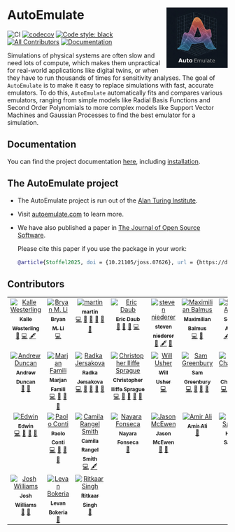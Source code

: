 # AutoEmulate <a href="https://alan-turing-institute.github.io/autoemulate/"><img src="https://raw.githubusercontent.com/alan-turing-institute/autoemulate/refs/heads/main/misc/AE_logo_final.png" align="right" height="138" /></a>

![CI](https://github.com/alan-turing-institute/autoemulate/actions/workflows/ci.yaml/badge.svg)
[![codecov](https://codecov.io/gh/alan-turing-institute/autoemulate/graph/badge.svg?token=XD1HXQUIGK)](https://codecov.io/gh/alan-turing-institute/autoemulate)
[![Code style: black](https://img.shields.io/badge/code%20style-black-000000.svg)](https://github.com/psf/black)
[![All Contributors](https://img.shields.io/github/all-contributors/alan-turing-institute/autoemulate?color=ee8449&style=flat-square)](#contributors)
[![Documentation](https://img.shields.io/badge/documentation-blue)](https://alan-turing-institute.github.io/autoemulate/)

<!-- SPHINX-START -->
Simulations of physical systems are often slow and need lots of compute, which makes them unpractical for real-world applications like digital twins, or when they have to run thousands of times for sensitivity analyses. The goal of `AutoEmulate` is to make it easy to replace simulations with fast, accurate emulators. To do this, `AutoEmulate` automatically fits and compares various emulators, ranging from simple models like Radial Basis Functions and Second Order Polynomials to more complex models like Support Vector Machines and  Gaussian Processes to find the best emulator for a simulation. 


## Documentation

You can find the project documentation [here](https://alan-turing-institute.github.io/autoemulate/), including [installation](https://alan-turing-institute.github.io/autoemulate/installation.html).

## The AutoEmulate project

- The AutoEmulate project is run out of the [Alan Turing Institute](https://www.turing.ac.uk/).
- Visit [autoemulate.com](https://www.autoemulate.com/) to learn more.
- We have also published a paper in [The Journal of Open Source Software](https://joss.theoj.org/papers/10.21105/joss.07626). 

  Please cite this paper if you use the package in your work:

  ```bibtex
  @article{Stoffel2025, doi = {10.21105/joss.07626}, url = {https://doi.org/10.21105/joss.07626}, year = {2025}, publisher = {The Open Journal}, volume = {10}, number = {107}, pages = {7626}, author = {Martin A. Stoffel and Bryan M. Li and Kalle Westerling and Sophie Arana and Max Balmus and Eric Daub and Steve Niederer}, title = {AutoEmulate: A Python package for semi-automated emulation}, journal = {Journal of Open Source Software} }
  ```

## Contributors

<!-- ALL-CONTRIBUTORS-LIST:START - Do not remove or modify this section -->
<!-- prettier-ignore-start -->
<!-- markdownlint-disable -->
<table>
  <tbody>
    <tr>
      <td align="center" valign="top" width="14.28%"><a href="http://www.westerling.nu"><img src="https://avatars.githubusercontent.com/u/7298727?v=4?s=100" width="100px;" alt="Kalle Westerling"/><br /><sub><b>Kalle Westerling</b></sub></a><br /><a href="#doc-kallewesterling" title="Documentation">📖</a> <a href="#code-kallewesterling" title="Code">💻</a> <a href="#content-kallewesterling" title="Content">🖋</a></td>
      <td align="center" valign="top" width="14.28%"><a href="https://bryanli.io"><img src="https://avatars.githubusercontent.com/u/9648242?v=4?s=100" width="100px;" alt="Bryan M. Li"/><br /><sub><b>Bryan M. Li</b></sub></a><br /><a href="#code-bryanlimy" title="Code">💻</a></td>
      <td align="center" valign="top" width="14.28%"><a href="https://github.com/mastoffel"><img src="https://avatars.githubusercontent.com/u/7348440?v=4?s=100" width="100px;" alt="martin"/><br /><sub><b>martin</b></sub></a><br /><a href="#code-mastoffel" title="Code">💻</a> <a href="#ideas-mastoffel" title="Ideas, Planning, & Feedback">🤔</a> <a href="#doc-mastoffel" title="Documentation">📖</a> <a href="#maintenance-mastoffel" title="Maintenance">🚧</a> <a href="#research-mastoffel" title="Research">🔬</a> <a href="#review-mastoffel" title="Reviewed Pull Requests">👀</a></td>
      <td align="center" valign="top" width="14.28%"><a href="https://github.com/edaub"><img src="https://avatars.githubusercontent.com/u/45598892?v=4?s=100" width="100px;" alt="Eric Daub"/><br /><sub><b>Eric Daub</b></sub></a><br /><a href="#ideas-edaub" title="Ideas, Planning, & Feedback">🤔</a> <a href="#projectManagement-edaub" title="Project Management">📆</a> <a href="#review-edaub" title="Reviewed Pull Requests">👀</a> <a href="#code-edaub" title="Code">💻</a></td>
      <td align="center" valign="top" width="14.28%"><a href="https://github.com/snie007"><img src="https://avatars.githubusercontent.com/u/20723650?v=4?s=100" width="100px;" alt="steven niederer"/><br /><sub><b>steven niederer</b></sub></a><br /><a href="#ideas-snie007" title="Ideas, Planning, & Feedback">🤔</a> <a href="#content-snie007" title="Content">🖋</a> <a href="#projectManagement-snie007" title="Project Management">📆</a></td>
      <td align="center" valign="top" width="14.28%"><a href="https://github.com/MaxBalmus"><img src="https://avatars.githubusercontent.com/u/34339336?v=4?s=100" width="100px;" alt="Maximilian Balmus"/><br /><sub><b>Maximilian Balmus</b></sub></a><br /><a href="#code-MaxBalmus" title="Code">💻</a> <a href="#bug-MaxBalmus" title="Bug reports">🐛</a></td>
      <td align="center" valign="top" width="14.28%"><a href="https://github.com/aranas"><img src="https://avatars.githubusercontent.com/u/6906140?v=4?s=100" width="100px;" alt="Sophie Arana"/><br /><sub><b>Sophie Arana</b></sub></a><br /><a href="#content-aranas" title="Content">🖋</a> <a href="#doc-aranas" title="Documentation">📖</a> <a href="#projectManagement-aranas" title="Project Management">📆</a></td>
    </tr>
    <tr>
      <td align="center" valign="top" width="14.28%"><a href="https://github.com/aduncan001"><img src="https://avatars.githubusercontent.com/u/2352812?v=4?s=100" width="100px;" alt="Andrew Duncan"/><br /><sub><b>Andrew Duncan</b></sub></a><br /><a href="#ideas-aduncan001" title="Ideas, Planning, & Feedback">🤔</a> <a href="#projectManagement-aduncan001" title="Project Management">📆</a></td>
      <td align="center" valign="top" width="14.28%"><a href="https://github.com/marjanfamili"><img src="https://avatars.githubusercontent.com/u/44607686?v=4?s=100" width="100px;" alt="Marjan Famili"/><br /><sub><b>Marjan Famili</b></sub></a><br /><a href="#code-marjanfamili" title="Code">💻</a> <a href="#ideas-marjanfamili" title="Ideas, Planning, & Feedback">🤔</a> <a href="#doc-marjanfamili" title="Documentation">📖</a> <a href="#review-marjanfamili" title="Reviewed Pull Requests">👀</a></td>
      <td align="center" valign="top" width="14.28%"><a href="https://github.com/radka-j"><img src="https://avatars.githubusercontent.com/u/29207091?v=4?s=100" width="100px;" alt="Radka Jersakova"/><br /><sub><b>Radka Jersakova</b></sub></a><br /><a href="#code-radka-j" title="Code">💻</a> <a href="#projectManagement-radka-j" title="Project Management">📆</a> <a href="#maintenance-radka-j" title="Maintenance">🚧</a> <a href="#ideas-radka-j" title="Ideas, Planning, & Feedback">🤔</a> <a href="#review-radka-j" title="Reviewed Pull Requests">👀</a></td>
      <td align="center" valign="top" width="14.28%"><a href="https://cisprague.github.io/"><img src="https://avatars.githubusercontent.com/u/17131395?v=4?s=100" width="100px;" alt="Christopher Iliffe Sprague"/><br /><sub><b>Christopher Iliffe Sprague</b></sub></a><br /><a href="#code-cisprague" title="Code">💻</a> <a href="#design-cisprague" title="Design">🎨</a> <a href="#ideas-cisprague" title="Ideas, Planning, & Feedback">🤔</a> <a href="#review-cisprague" title="Reviewed Pull Requests">👀</a> <a href="#doc-cisprague" title="Documentation">📖</a></td>
      <td align="center" valign="top" width="14.28%"><a href="https://www.energy.kth.se/energy-systems"><img src="https://avatars.githubusercontent.com/u/3727919?v=4?s=100" width="100px;" alt="Will Usher"/><br /><sub><b>Will Usher</b></sub></a><br /><a href="#code-willu47" title="Code">💻</a></td>
      <td align="center" valign="top" width="14.28%"><a href="https://github.com/sgreenbury"><img src="https://avatars.githubusercontent.com/u/50113363?v=4?s=100" width="100px;" alt="Sam Greenbury"/><br /><sub><b>Sam Greenbury</b></sub></a><br /><a href="#code-sgreenbury" title="Code">💻</a> <a href="#ideas-sgreenbury" title="Ideas, Planning, & Feedback">🤔</a> <a href="#review-sgreenbury" title="Reviewed Pull Requests">👀</a> <a href="#projectManagement-sgreenbury" title="Project Management">📆</a></td>
      <td align="center" valign="top" width="14.28%"><a href="https://edchalstrey.com/"><img src="https://avatars.githubusercontent.com/u/5486164?v=4?s=100" width="100px;" alt="Ed Chalstrey"/><br /><sub><b>Ed Chalstrey</b></sub></a><br /><a href="#code-edwardchalstrey1" title="Code">💻</a> <a href="#design-edwardchalstrey1" title="Design">🎨</a> <a href="#review-edwardchalstrey1" title="Reviewed Pull Requests">👀</a> <a href="#doc-edwardchalstrey1" title="Documentation">📖</a></td>
    </tr>
    <tr>
      <td align="center" valign="top" width="14.28%"><a href="https://github.com/EdwinB12"><img src="https://avatars.githubusercontent.com/u/64434531?v=4?s=100" width="100px;" alt="Edwin "/><br /><sub><b>Edwin </b></sub></a><br /><a href="#code-EdwinB12" title="Code">💻</a> <a href="#ideas-EdwinB12" title="Ideas, Planning, & Feedback">🤔</a> <a href="#review-EdwinB12" title="Reviewed Pull Requests">👀</a> <a href="#doc-EdwinB12" title="Documentation">📖</a></td>
      <td align="center" valign="top" width="14.28%"><a href="https://paolo-conti.com/"><img src="https://avatars.githubusercontent.com/u/51111500?v=4?s=100" width="100px;" alt="Paolo Conti"/><br /><sub><b>Paolo Conti</b></sub></a><br /><a href="#code-ContiPaolo" title="Code">💻</a> <a href="#ideas-ContiPaolo" title="Ideas, Planning, & Feedback">🤔</a> <a href="#review-ContiPaolo" title="Reviewed Pull Requests">👀</a> <a href="#doc-ContiPaolo" title="Documentation">📖</a></td>
      <td align="center" valign="top" width="14.28%"><a href="https://github.com/crangelsmith"><img src="https://avatars.githubusercontent.com/u/11162074?v=4?s=100" width="100px;" alt="Camila Rangel Smith"/><br /><sub><b>Camila Rangel Smith</b></sub></a><br /><a href="#code-crangelsmith" title="Code">💻</a> <a href="#content-crangelsmith" title="Content">🖋</a></td>
      <td align="center" valign="top" width="14.28%"><a href="https://www.nayarafonseca.com/"><img src="https://avatars.githubusercontent.com/u/89653110?v=4?s=100" width="100px;" alt="Nayara Fonseca"/><br /><sub><b>Nayara Fonseca</b></sub></a><br /><a href="#doc-nayara-focs" title="Documentation">📖</a></td>
      <td align="center" valign="top" width="14.28%"><a href="http://www.jasonmcewen.org"><img src="https://avatars.githubusercontent.com/u/3181701?v=4?s=100" width="100px;" alt="Jason McEwen "/><br /><sub><b>Jason McEwen </b></sub></a><br /><a href="#ideas-jasonmcewen" title="Ideas, Planning, & Feedback">🤔</a> <a href="#projectManagement-jasonmcewen" title="Project Management">📆</a></td>
      <td align="center" valign="top" width="14.28%"><a href="https://github.com/alighato"><img src="https://avatars.githubusercontent.com/u/98394988?v=4?s=100" width="100px;" alt="Amir Ali"/><br /><sub><b>Amir Ali</b></sub></a><br /><a href="#ideas-alighato" title="Ideas, Planning, & Feedback">🤔</a></td>
      <td align="center" valign="top" width="14.28%"><a href="https://h-sax.github.io/"><img src="https://avatars.githubusercontent.com/u/95103895?v=4?s=100" width="100px;" alt="Harry Saxton"/><br /><sub><b>Harry Saxton</b></sub></a><br /><a href="#ideas-H-Sax" title="Ideas, Planning, & Feedback">🤔</a></td>
    </tr>
    <tr>
      <td align="center" valign="top" width="14.28%"><a href="https://jvwilliams23.github.io"><img src="https://avatars.githubusercontent.com/u/48445365?v=4?s=100" width="100px;" alt="Josh Williams"/><br /><sub><b>Josh Williams</b></sub></a><br /><a href="#bug-jvwilliams23" title="Bug reports">🐛</a> <a href="#ideas-jvwilliams23" title="Ideas, Planning, & Feedback">🤔</a></td>
      <td align="center" valign="top" width="14.28%"><a href="https://github.com/LevanBokeria"><img src="https://avatars.githubusercontent.com/u/7816766?v=4?s=100" width="100px;" alt="Levan Bokeria"/><br /><sub><b>Levan Bokeria</b></sub></a><br /><a href="#bug-LevanBokeria" title="Bug reports">🐛</a></td>
      <td align="center" valign="top" width="14.28%"><a href="https://github.com/ritkaarsingh30"><img src="https://avatars.githubusercontent.com/u/85431642?v=4?s=100" width="100px;" alt="Ritkaar Singh"/><br /><sub><b>Ritkaar Singh</b></sub></a><br /><a href="#doc-ritkaarsingh30" title="Documentation">📖</a></td>
    </tr>
  </tbody>
</table>

<!-- markdownlint-restore -->
<!-- prettier-ignore-end -->

<!-- ALL-CONTRIBUTORS-LIST:END -->
